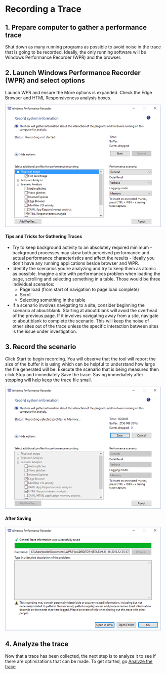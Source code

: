 # Recording a Trace


## 1. Prepare computer to gather a performance trace
Shut down as many running programs as possible to avoid noise in the trace that is going to be recorded. Ideally, the only running software will be Windows Performance Recorder (WPR) and the browser.

## 2. Launch Windows Performance Recorder (WPR) and select options
Launch WPR and ensure the More options is expanded. Check the Edge Browser and HTML Responsiveness analysis boxes.

![Windows Performance Record Options](../../media/WPRUI-Options.PNG)

#### Tips and Tricks for Gathering Traces
- Try to keep background activity to an absolutely required minimum - background processes may skew both perceived performance and actual performance characteristics and affect the results - ideally you don't have any running applications beside browser and WPR.
- Identify the scenarios you're analyzing and try to keep them as atomic as possible. Imagine a site with performances problem when loading the page, scrolling and selecting something in a table. Those would be three individual scenarios:
  - Page load (from start of navigation to page load complete)
  - Scroll
  - Selecting something in the table
- If a scenario involves navigating to a site, consider beginning the scenario at about:blank. Starting at about:blank will avoid the overhead of the previous page. If it involves navigating away from a site, navigate to about:blank to complete the scenario. This will keep the noise of other sites out of the trace unless the specific interaction between sites is the issue under investigation.

## 3. Record the scenario
Click Start to begin recording. You will observe that the tool will report the size of the buffer it is using which can be helpful to understand how large the file generated will be. Execute the scenario that is being measured then click Stop and immediately Save the trace. Saving immediately after stopping will help keep the trace file small.

![Windows Performance Record Start](../../media/WPRUI-Recording.PNG)

#### After Saving
![Windows Performance Record Start](../../media/WPRUI-SaveComplete.PNG)

## 4. Analyze the trace
Now that a trace has been collected, the next step is to analyze it to see if there are optimizations that can be made. To get started, go [Analyze the trace](../analyzing-a-trace)

